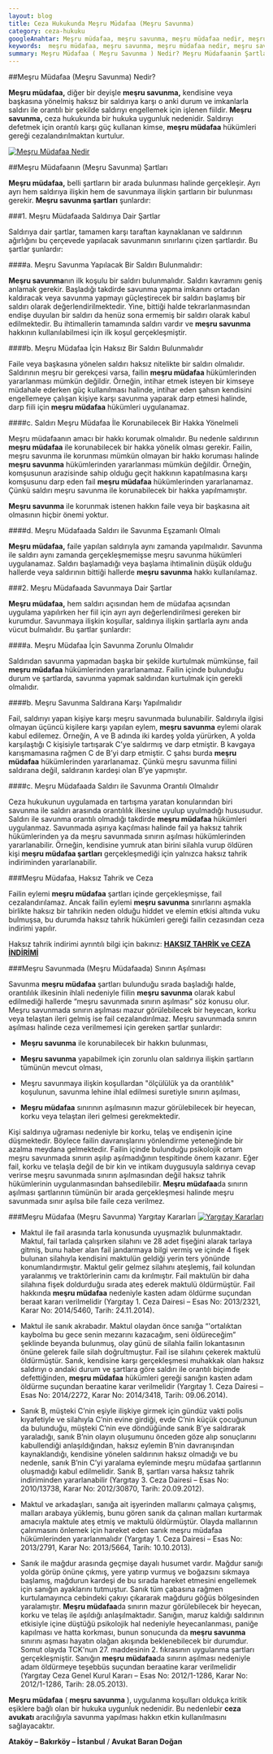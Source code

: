 ```yaml
---
layout: blog
title: Ceza Hukukunda Meşru Müdafaa (Meşru Savunma)
category: ceza-hukuku
googleAnahtar: Meşru müdafaa, meşru savunma, meşru müdafaa nedir, meşru savunma nedir, Ceza avukatı, avukat, ağır ceza avukatı, ataköy avukat, bakırköy avukat, istanbul avukat
keywords:  meşru müdafaa, meşru savunma, meşru müdafaa nedir, meşru savunma nedir, meşru savunmada sınırın aşılması, Ceza avukatı, avukat, ağır ceza avukatı, ataköy avukat, bakırköy avukat, istanbul avukat
summary: Meşru Müdafaa ( Meşru Savunma ) Nedir? Meşru Müdafaanin Şartları, Meşru Savunmada Saldırıya İlişkin Şartlar, Meşru Müdafaanın Savunmaya İlişkin Şartları, Meşru Müdafaada Sınırın Aşılması, Meşru Savunmaya İlişkin Yargıtay Kararları
---
```


##Meşru Müdafaa (Meşru Savunma) Nedir?

**Meşru müdafaa,** diğer bir deyişle **meşru savunma,** kendisine veya başkasına yönelmiş haksız bir saldırıya karşı o anki durum ve imkanlarla saldırı ile orantılı bir şekilde saldırıyı engellemek için işlenen fiildir. **Meşru savunma,** ceza hukukunda bir hukuka uygunluk nedenidir. Saldırıyı defetmek için orantılı karşı güç kullanan kimse, **meşru müdafaa** hükümleri gereği cezalandırılmaktan kurtulur.

[![Meşru Müdafaa Nedir](http://i.hizliresim.com/ngzBLR.jpg)](https://hizliresim.com/ngzBLR "Meşru Müdafaa")

##Meşru Müdafaanın (Meşru Savunma) Şartları

**Meşru müdafaa,** belli şartların bir arada bulunması halinde gerçekleşir. Ayrı ayrı hem saldırıya ilişkin hem de savunmaya ilişkin şartların bir bulunması gerekir. **Meşru savunma şartları** şunlardır: 

###1. Meşru Müdafaada Saldırıya Dair Şartlar

Saldırıya dair şartlar,  tamamen karşı taraftan kaynaklanan ve saldırının ağırlığını bu çerçevede yapılacak savunmanın sınırlarını çizen şartlardır. Bu şartlar şunlardır:

####a. Meşru Savunma Yapılacak Bir Saldırı Bulunmalıdır: 				

**Meşru savunma**nın ilk koşulu bir saldırı bulunmalıdır. Saldırı kavramını geniş anlamak gerekir. Başladığı takdirde savunma yapma imkanını ortadan kaldıracak veya savunma yapmayı güçleştirecek bir saldırı başlamış bir saldırı olarak değerlendirilmektedir. Yine, bittiği halde tekrarlanmasından endişe duyulan bir saldırı da henüz sona ermemiş bir saldırı olarak kabul edilmektedir.  Bu ihtimallerin tamamında saldırı vardır ve **meşru savunma** hakkının kullanılabilmesi için ilk koşul gerçekleşmiştir.

####b. Meşru Müdafaa İçin Haksız Bir Saldırı Bulunmalıdır					

Faile veya başkasına yönelen saldırı haksız nitelikte bir saldırı olmalıdır. Saldırının meşru bir gerekçesi varsa, failin **meşru müdafaa** hükümlerinden yararlanması mümkün değildir. Örneğin, intihar etmek isteyen bir kimseye müdahale ederken güç kullanılması halinde, intihar eden şahsın kendisini engellemeye çalışan kişiye karşı savunma yaparak darp etmesi halinde, darp fiili için **meşru müdafaa**  hükümleri uygulanamaz.

####c. Saldırı Meşru Müdafaa İle Korunabilecek Bir Hakka Yönelmeli						

Meşru müdafaanın amacı bir hakkı korumak olmalıdır. Bu nedenle saldırının **meşru müdafaa** ile korunabilecek bir hakka yönelik olması gerekir. Failin, meşru savunma ile korunması mümkün olmayan bir hakkı koruması halinde **meşru savunma** hükümlerinden yararlanması mümkün değildir. Örneğin, komşusunun arazisinde sahip olduğu geçit hakkının kapatılmasına karşı komşusunu darp eden fail **meşru müdafaa** hükümlerinden yararlanamaz. Çünkü saldırı meşru savunma ile korunabilecek bir hakka yapılmamıştır.

**Meşru savunma** ile korunmak istenen hakkın faile veya bir başkasına ait olmasının hiçbir önemi yoktur.

####d. Meşru Müdafaada Saldırı ile Savunma Eşzamanlı Olmalı

**Meşru müdafaa,** faile yapılan saldırıyla aynı zamanda yapılmalıdır. Savunma ile saldırı aynı zamanda gerçekleşmemişse meşru savunma hükümleri uygulanamaz. Saldırı başlamadığı veya başlama ihtimalinin düşük olduğu hallerde veya saldırının bittiği hallerde **meşru savunma** hakkı kullanılamaz.



###2. Meşru Müdafaada Savunmaya Dair Şartlar

**Meşru müdafaa,** hem saldırı açısından hem de müdafaa açısından uygulama yapılırken her fiil için ayrı ayrı değerlendirilmesi gereken bir kurumdur. Savunmaya ilişkin koşullar, saldırıya ilişkin şartlarla aynı anda vücut bulmalıdır. Bu şartlar şunlardır:

####a. Meşru Müdafaa İçin Savunma Zorunlu Olmalıdır

Saldırıdan savunma yapmadan başka bir şekilde kurtulmak mümkünse, fail **meşru müdafaa** hükümlerinden yararlanamaz. Failin içinde bulunduğu durum ve şartlarda,  savunma yapmak saldırıdan kurtulmak için gerekli olmalıdır.

####b. Meşru Savunma Saldırana Karşı Yapılmalıdır

Fail, saldırıyı yapan kişiye karşı meşru savunmada bulunabilir. Saldırıyla ilgisi olmayan üçüncü kişilere karşı yapılan eylem, **meşru savunma** eylemi olarak kabul edilemez. Örneğin, A ve B adında iki kardeş yolda yürürken, A yolda karşılaştığı C kişisiyle tartışarak C’ye saldırmış ve darp etmiştir. B kavgaya karışmamasına rağmen C de  B’yi darp etmiştir. C şahsı burda **meşru müdafaa** hükümlerinden yararlanamaz. Çünkü meşru savunma fiilini saldırana değil, saldıranın kardeşi olan B’ye yapmıştır.

####c. Meşru Müdafaada Saldırı ile Savunma Orantılı Olmalıdır

Ceza hukukunun uygulamada en tartışma yaratan konularından biri savunma ile saldırı arasında orantılılık ilkesine uyulup uyulmadığı hususudur. Saldırı ile savunma orantılı olmadığı takdirde **meşru müdafaa** hükümleri uygulanmaz. Savunmada aşırıya kaçılması halinde fail ya haksız tahrik hükümlerinden ya da meşru savunmada sınırın aşılması hükümlerinden yararlanabilir. Örneğin, kendisine yumruk atan birini silahla vurup öldüren kişi **meşru müdafaa şartları** gerçekleşmediği için yalnızca haksız tahrik indiriminden yararlanabilir. 

###Meşru Müdafaa, Haksız Tahrik ve Ceza

Failin eylemi **meşru müdafaa** şartları içinde gerçekleşmişse, fail cezalandırılamaz. Ancak failin eylemi **meşru savunma** sınırlarını aşmakla birlikte haksız bir tahrikin neden olduğu hiddet ve elemin etkisi altında vuku bulmuşsa, bu durumda haksız tahrik hükümleri gereği failin cezasından ceza indirimi yapılır.

Haksız tahrik indirimi ayrıntılı bilgi için bakınız: [**HAKSIZ TAHRİK ve CEZA İNDİRİMİ**](http://barandogan.av.tr/blog/ceza-hukuku/haksiz-tahrik-indirimi-nedir.html)


###Meşru Savunmada (Meşru Müdafaada) Sınırın Aşılması

Savunma **meşru müdafaa** şartları bulunduğu sırada başladığı halde, orantılılık ilkesinin ihlali nedeniyle fiilin **meşru savunma** olarak kabul edilmediği hallerde “meşru savunmada sınırın aşılması” söz konusu olur. Meşru savunmada sınırın aşılması mazur görülebilecek bir heyecan, korku veya telaştan ileri gelmiş ise fail cezalandırılmaz. Meşru savunmada sınırın aşılması halinde ceza verilmemesi için gereken şartlar şunlardır:

*	**Meşru savunma** ile korunabilecek bir hakkın bulunması,

*	**Meşru savunma** yapabilmek için zorunlu olan saldırıya ilişkin şartların tümünün mevcut olması,

*	Meşru savunmaya ilişkin koşullardan "ölçülülük ya da orantılılık" koşulunun, savunma lehine ihlal edilmesi suretiyle sınırın aşılması,

* **Meşru müdafaa** sınırının aşılmasının mazur görülebilecek bir heyecan, korku veya telaştan ileri gelmesi gerekmektedir.

Kişi saldırıya uğraması nedeniyle bir korku, telaş ve endişenin içine düşmektedir. Böylece failin davranışlarını yönlendirme yeteneğinde bir azalma meydana gelmektedir. Failin içinde bulunduğu psikolojik ortam meşru savunmada sınırın aşılıp aşılmadığının tespitinde önem kazanır. Eğer fail, korku ve telaşla değil de bir kin ve intikam duygusuyla saldırıya cevap verirse meşru savunmada sınırın aşılmasından değil haksız tahrik hükümlerinin uygulanmasından bahsedilebilir. 
**Meşru müdafaa**da sınırın aşılması şartlarının tümünün bir arada gerçekleşmesi halinde meşru savunmada sınır aşılsa bile faile ceza verilmez.

###Meşru Müdafaa (Meşru Savunma) Yargıtay Kararları  [![Yargıtay Kararları](http://i.hizliresim.com/zV8zNY.jpg)](https://hizliresim.com/zV8zNY "Meşru Müdafaa Yargıtay Kararları")

* Maktul ile fail arasında tarla konusunda uyuşmazlık bulunmaktadır. Maktul, fail tarlada çalışırken silahını ve 28 adet fişeğini alarak  tarlaya gitmiş, bunu haber alan fail jandarmaya bilgi vermiş ve içinde 4 fişek bulunan silahıyla kendisini maktulün geldiği yerin ters yönünde konumlandırmıştır. Maktul gelir gelmez silahını ateşlemiş, fail kolundan yaralanmış ve traktörlerinin camı da kırılmıştır. Fail maktulün bir daha silahına fişek doldurduğu sırada ateş ederek maktulü öldürmüştür. Fail hakkında **meşru müdafaa** nedeniyle kasten adam öldürme suçundan beraat kararı verilmelidir (Yargıtay 1. Ceza Dairesi – Esas No: 2013/2321,  Karar No: 2014/5460, Tarih: 24.11.2014).


* Maktul ile sanık akrabadır. Maktul olaydan önce sanığa “'ortalıktan kaybolma bu gece senin mezarını kazacağım, seni öldüreceğim” şeklinde beyanda bulunmuş, olay günü de silahla failin lokantasının önüne gelerek faile silah doğrultmuştur. Fail ise silahını çekerek maktulü öldürmüştür. Sanık, kendisine karşı gerçekleşmesi muhakkak olan haksız saldırıyı o andaki durum ve şartlara göre saldırı ile orantılı biçimde defettiğinden, **meşru müdafaa** hükümleri gereği sanığın kasten adam öldürme suçundan beraatine karar verilmelidir (Yargıtay 1. Ceza Dairesi – Esas No: 2014/2272,  Karar No: 2014/3418, Tarih: 09.06.2014).

* Sanık B, müşteki C’nin eşiyle ilişkiye girmek için gündüz vakti polis kıyafetiyle ve silahıyla C’nin evine girdiği, evde C’nin küçük çocuğunun da bulunduğu, müşteki C’nin eve döndüğünde sanık B’ye saldırarak yaraladığı, sanık B’nin olayın oluşumunu önceden göze alıp sonuçlarını kabullendiği anlaşıldığından, haksız eylemin B’nin davranışından kaynaklandığı, kendisine yönelen saldırının haksız olmadığı ve bu nedenle, sanık B’nin C’yi yaralama eyleminde meşru müdafaa şartlarının oluşmadığı kabul edilmelidir. Sanık B, şartları varsa haksız tahrik indiriminden yararlanabilir (Yargıtay 3. Ceza Dairesi – Esas No: 2010/13738,  Karar No: 2012/30870, Tarih: 20.09.2012).

* Maktul ve arkadaşları, sanığa ait işyerinden mallarını çalmaya çalışmış, malları arabaya yüklemiş, bunu gören sanık da çalınan malları kurtarmak amacıyla maktule ateş etmiş ve maktulü öldürmüştür. Olayda mallarının çalınmasını önlemek için hareket eden sanık meşru müdafaa hükümlerinden yararlanmalıdır (Yargıtay 1. Ceza Dairesi – Esas No: 2013/2791,  Karar No: 2013/5664, Tarih: 10.10.2013).

* Sanık ile mağdur arasında geçmişe dayalı husumet vardır. Mağdur sanığı yolda görüp önüne çıkmış, yere yatırıp vurmuş ve boğazsını sıkmaya başlamış, mağdurun kardeşi de bu sırada hareket etmesini engellemek için sanığın ayaklarını tutmuştur. Sanık tüm çabasına rağmen kurtulamayınca cebindeki çakıyı çıkararak mağduru göğüs bölgesinden yaralamıştır. **Meşru müdafaa**da sınırın mazur görülebilecek bir heyecan, korku ve telaş ile aşıldığı anlaşılmaktadır. Sanığın, maruz kaldığı saldırının etkisiyle içine düştüğü psikolojik hal nedeniyle heyecanlanması, paniğe kapılması ve hatta korkması, bunun sonucunda da **meşru savunma** sınırını aşması hayatın olağan akışında beklenebilecek bir durumdur. Somut olayda TCK'nun 27. maddesinin 2. fıkrasının uygulanma şartları gerçekleşmiştir. Sanığın **meşru müdafaa**da sınırın aşılması nedeniyle adam öldürmeye teşebbüs suçundan beraatine karar verilmelidir (Yargıtay Ceza Genel Kurul Kararı – Esas No: 2012/1-1286,  Karar No: 2012/1-1286, Tarih: 28.05.2013).

**Meşru müdafaa** ( **meşru savunma** ), uygulanma koşulları oldukça kritik eşiklere bağlı olan bir hukuka uygunluk nedenidir. Bu nedenlebir **ceza avukatı** aracılığıyla savunma yapılması hakkın etkin kullanılmasını sağlayacaktır.

**Ataköy – Bakırköy – İstanbul** / **Avukat Baran Doğan**
